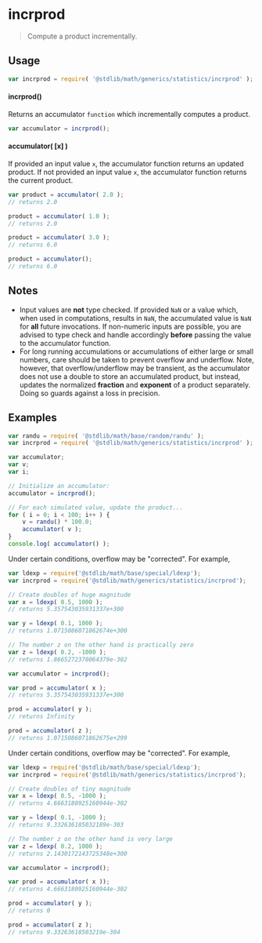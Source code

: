 # incrprod

> Compute a product incrementally.


<section class="usage">

## Usage

``` javascript
var incrprod = require( '@stdlib/math/generics/statistics/incrprod' );
```

#### incrprod()

Returns an accumulator `function` which incrementally computes a product.

``` javascript
var accumulator = incrprod();
```

#### accumulator( \[x\] )

If provided an input value `x`, the accumulator function returns an updated product. If not provided an input value `x`, the accumulator function returns the current product.

``` javascript
var product = accumulator( 2.0 );
// returns 2.0

product = accumulator( 1.0 );
// returns 2.0

product = accumulator( 3.0 );
// returns 6.0

product = accumulator();
// returns 6.0
```

</section>

<!-- /.usage -->


<section class="notes">

## Notes

* Input values are __not__ type checked. If provided `NaN` or a value which, when used in computations, results in `NaN`, the accumulated value is `NaN` for __all__ future invocations. If non-numeric inputs are possible, you are advised to type check and handle accordingly __before__ passing the value to the accumulator function.
* For long running accumulations or accumulations of either large or small numbers, care should be taken to prevent overflow and underflow. Note, however, that overflow/underflow may be transient, as the accumulator does not use a double to store an accumulated product, but instead, updates the normalized __fraction__ and __exponent__ of a product separately. Doing so guards against a loss in precision.


</section>

<!-- /.notes -->


<section class="examples">

## Examples

``` javascript
var randu = require( '@stdlib/math/base/random/randu' );
var incrprod = require( '@stdlib/math/generics/statistics/incrprod' );

var accumulator;
var v;
var i;

// Initialize an accumulator:
accumulator = incrprod();

// For each simulated value, update the product...
for ( i = 0; i < 100; i++ ) {
    v = randu() * 100.0;
    accumulator( v );
}
console.log( accumulator() );
```

Under certain conditions, overflow may be "corrected". For example,

``` javascript
var ldexp = require('@stdlib/math/base/special/ldexp');
var incrprod = require('@stdlib/math/generics/statistics/incrprod');

// Create doubles of huge magnitude
var x = ldexp( 0.5, 1000 );
// returns 5.357543035931337e+300

var y = ldexp( 0.1, 1000 );
// returns 1.0715086071862674e+300

// The number z on the other hand is practically zero
var z = ldexp( 0.2, -1000 );
// returns 1.8665272370064379e-302

var accumulator = incrprod();

var prod = accumulator( x );
// returns 5.357543035931337e+300

prod = accumulator( y );
// returns Infinity

prod = accumulator( z );
// returns 1.0715086071862675e+299
```

Under certain conditions, overflow may be "corrected". For example,

``` javascript
var ldexp = require('@stdlib/math/base/special/ldexp');
var incrprod = require('@stdlib/math/generics/statistics/incrprod');

// Create doubles of tiny magnitude
var x = ldexp( 0.5, -1000 );
// returns 4.6663180925160944e-302

var y = ldexp( 0.1, -1000 );
// returns 9.332636185032189e-303

// The number z on the other hand is very large
var z = ldexp( 0.2, 1000 );
// returns 2.1430172143725348e+300

var accumulator = incrprod();

var prod = accumulator( x ));
// returns 4.6663180925160944e-302

prod = accumulator( y );
// returns 0

prod = accumulator( z );
// returns 9.33263618503219e-304
```

</section>

<!-- /.examples -->

<section class="links">

</section>

<!-- /.links -->
